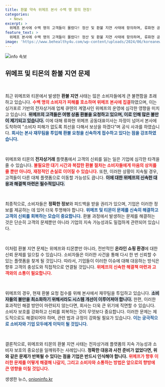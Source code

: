 ```yaml
---
title: 환불 약속 위메프 본사 수백 명 항의 현장!
categories:
  - News
excerpt: >
  위메프 본사에 수백 명의 고객들이 몰렸다! 정산 및 환불 지연 사태에 항의하며, 류화현 공동대표가 사과와 보상 약속을 전했다. 소비자 피해를 해결할 수 있을까?
feature_text: >
  위메프 본사에 수백 명의 고객들이 몰렸다! 정산 및 환불 지연 사태에 항의하며, 류화현 공동대표가 사과와 보상 약속을 전했다. 소비자 피해를 해결할 수 있을까?
image: 'https://www.behealthy4u.com/wp-content/uploads/2024/06/koreanews.jpg'
---
```


<p><img src="https://www.behealthy4u.com/wp-content/uploads/2024/06/koreanews.jpg" alt="info 속보" /></p>

<h2 data-ke-size="size26">위메프 및 티몬의 환불 지연 문제</h2>

<p data-ke-size="size16">&nbsp;</p> 

<p>최근 위메프와 티몬에서 발생한 <b>환불 지연</b> 사태는 많은 소비자들에게 큰 불편함을 초래하고 있습니다. <b><span style="color: #ee2323;">수백 명의 소비자가 피해를 호소하며 위메프 본사에 집결</span></b>하였으며, 이는 싱가포르 기반의 전자상거래 업체 큐텐의 계열사인 위메프의 운영에 심각한 영향을 미치고 있습니다. <b><span style="background-color: #21538527;">위메프의 고객들은 여행 상품 환불을 요청하고 있으며, 이로 인해 많은 불만이 제기되고 있습니다.</span></b> 이에 대해 류화현 위메프 공동대표이사는 자정이 넘어서 본사에 도착하여 "소비자 피해가 없도록 최선을 다해서 보상을 하겠다"며 공식 사과를 하였습니다. <b><span style="color: #1a5490;">회사는 본사 재무팀을 투입해 환불 요청을 신속하게 접수하고 있다는 점을 강조하였습니다.</span></b></p>

<p data-ke-size="size16">&nbsp;</p>

<p>위메프와 티몬의 <b>전자상거래</b> 플랫폼에서 고객의 신뢰를 잃는 일은 기업에 심각한 타격을 줄 수 있습니다. <b><span style="color: #ee2323;">불필요한 대기 시간과 복잡한 환불 절차는 소비자들에게 마음의 상처를 줄 뿐만 아니라, 재정적인 손실로 이어질 수 있습니다.</span></b> 또한, 이러한 상황이 지속될 경우, 고객들이 다른 대체 플랫폼으로 이동할 가능성도 큽니다. <b><span style="background-color: #21538527;">이에 대한 위메프의 신속한 대응과 해결책 마련은 필수적입니다.</span></b></p>

<p data-ke-size="size16">&nbsp;</p>

<p>최종적으로, 소비자들은 <b>정확한 정보</b>와 피드백을 받을 권리가 있으며, 기업은 이러한 정보를 제공하는 데 있어 더욱 투명해야 합니다. <b><span style="color: #1a5490;">위메프 및 티몬이 문제를 신속히 해결하고 고객의 신뢰를 회복하는 모습이 중요합니다.</span></b> 환불 과정에서 발생하는 문제를 해결하는 것은 단순히 고객의 문제뿐만 아니라 기업의 지속 가능성과도 밀접하게 관련되어 있습니다.</p>

<p data-ke-size="size16">&nbsp;</p> 

<p>이처럼 환불 지연 문제는 위메프와 티몬뿐만 아니라, 전반적인 <b>온라인 쇼핑 환경</b>에 대한 신뢰 문제를 일으킬 수 있습니다. 소비자들은 이러한 사건을 통해 다시 한 번 신뢰할 수 있는 플랫폼을 찾게 될 것입니다. 따라서, 기업들이 이러한 이슈에 대해 대응하는 방식은 향후 고객의 충성도와 직접적으로 연결될 것입니다. <b><span style="color: #ee2323;">위메프의 신속한 해결책 마련과 고객와의 소통이 필요합니다.</span></b></p>

<p data-ke-size="size16">&nbsp;</p> 

<p>위메프의 경우, 현재 환불 요청 접수를 위해 본사에서 재무팀을 투입하고 있습니다. <b><span style="background-color: #21538527;">소비자들의 불만을 최소화하기 위해서라도 시스템 개선이 이루어져야 합니다.</span></b> 한편, 이러한 효과적인 해결 방안이 마련되지 않는다면, 회사는 더욱 큰 위기에 직면할 수 있습니다. 소비자 보호를 강화하고 신뢰를 회복하는 것이 무엇보다 중요합니다. 이러한 문제는 제도적으로도 해결되어야 하며, 관련 법과 규정이 강화될 필요가 있습니다. <b><span style="color: #1a5490;">이는 궁극적으로 소비자와 기업 모두에게 이익이 될 것입니다.</span></b></p>

<p data-ke-size="size16">&nbsp;</p>

<p>결론적으로, 위메프와 티몬의 환불 지연 사태는 전자상거래 플랫폼의 지속 가능성과 소비자 보호의 중요성을 일깨워주는 사례입니다. <b>정확한 대응과 사전 준비가 없었다면, 위와 같은 문제가 반복될 수 있다는 점을 기업은 반드시 인식해야 합니다.</b> <b><span style="color: #ee2323;">위메프가 향후 이러한 문제를 어떻게 해결해 나갈지, 그리고 소비자와 소통하는 방법은 앞으로의 향방에 큰 영향을 미칠 것입니다.</span></b></p>
생생한 뉴스, <a href="https://onioninfo.kr" rel="dofollow">onioninfo.kr</a>



